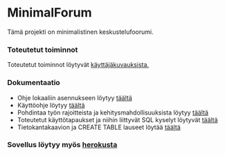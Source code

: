 # MinimalForum

Tämä projekti on minimalistinen keskustelufoorumi.

### Toteutetut toiminnot

Toteutetut toiminnot löytyvät [käyttäjäkuvauksista.](docs/user_stories.md)

### Dokumentaatio

* Ohje lokaaliin asennukseen löytyy [täältä](docs/installation_guide.md)
* Käyttöohje löytyy [täältä](docs/user_guide.md)
* Pohdintaa työn rajoitteista ja kehitysmahdollisuuksista löytyy [täältä](docs/missing_features.md)
* Toteutetut käyttötapaukset ja niihin liittyvät SQL kyselyt löytyvät [täältä](docs/user_stories.md)
* Tietokantakaavion ja CREATE TABLE lauseet löytää [täältä](docs/ERD_diagram.png)

### Sovellus löytyy myös [herokusta](https://minimalforum.herokuapp.com/)
